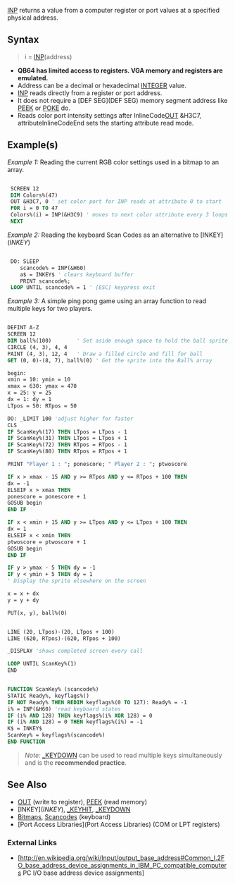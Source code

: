 [INP](INP) returns a value from a computer register or port values at a specified physical address.


## Syntax

>  i = [INP](INP)(address)


* **QB64 has limited access to registers. VGA memory and registers are emulated.**
* Address can be a decimal or hexadecimal [INTEGER](INTEGER) value.
* [INP](INP) reads directly from a register or port address.
* It does not require a [DEF SEG](DEF SEG) memory segment address like [PEEK](PEEK) or [POKE](POKE) do.
* Reads color port intensity settings after InlineCode[OUT](OUT) &H3C7, attributeInlineCodeEnd sets the starting attribute read mode.


## Example(s)

*Example 1:* Reading the current RGB color settings used in a bitmap to an array.

```vb

 SCREEN 12
 DIM Colors%(47)
 OUT &H3C7, 0 ' set color port for INP reads at attribute 0 to start
 FOR i = 0 TO 47
 Colors%(i) = INP(&H3C9) ' moves to next color attribute every 3 loops
 NEXT 

```


*Example 2:* Reading the keyboard Scan Codes as an alternative to [INKEY$](INKEY$)

```vb

 DO: SLEEP
    scancode% = INP(&H60)
    a$ = INKEY$ ' clears keyboard buffer
    PRINT scancode%; 
 LOOP UNTIL scancode% = 1 ' [ESC] keypress exit 

```


*Example 3:* A simple ping pong game using an array function to read multiple keys for two players.

```vb

DEFINT A-Z
SCREEN 12
DIM ball%(100)        ' Set aside enough space to hold the ball sprite
CIRCLE (4, 3), 4, 4
PAINT (4, 3), 12, 4   ' Draw a filled circle and fill for ball
GET (0, 0)-(8, 7), ball%(0) ' Get the sprite into the Ball% array

begin:
xmin = 10: ymin = 10
xmax = 630: ymax = 470
x = 25: y = 25
dx = 1: dy = 1
LTpos = 50: RTpos = 50

DO: _LIMIT 100 'adjust higher for faster
CLS
IF ScanKey%(17) THEN LTpos = LTpos - 1
IF ScanKey%(31) THEN LTpos = LTpos + 1
IF ScanKey%(72) THEN RTpos = RTpos - 1
IF ScanKey%(80) THEN RTpos = RTpos + 1

PRINT "Player 1 : "; ponescore; " Player 2 : "; ptwoscore

IF x > xmax - 15 AND y >= RTpos AND y <= RTpos + 100 THEN
dx = -1
ELSEIF x > xmax THEN
ponescore = ponescore + 1
GOSUB begin
END IF

IF x < xmin + 15 AND y >= LTpos AND y <= LTpos + 100 THEN
dx = 1
ELSEIF x < xmin THEN
ptwoscore = ptwoscore + 1
GOSUB begin
END IF

IF y > ymax - 5 THEN dy = -1
IF y < ymin + 5 THEN dy = 1
' Display the sprite elsewhere on the screen

x = x + dx
y = y + dy

PUT(x, y), ball%(0)


LINE (20, LTpos)-(20, LTpos + 100)
LINE (620, RTpos)-(620, RTpos + 100)

_DISPLAY 'shows completed screen every call

LOOP UNTIL ScanKey%(1)
END


FUNCTION ScanKey% (scancode%)
STATIC Ready%, keyflags%()
IF NOT Ready% THEN REDIM keyflags%(0 TO 127): Ready% = -1
i% = INP(&H60) 'read keyboard states
IF (i% AND 128) THEN keyflags%(i% XOR 128) = 0
IF (i% AND 128) = 0 THEN keyflags%(i%) = -1
K$ = INKEY$
ScanKey% = keyflags%(scancode%)
END FUNCTION 

```
>  *Note:* [_KEYDOWN](_KEYDOWN) can be used to read multiple keys simultaneously and is the **recommended practice**.


## See Also
 
* [OUT](OUT) (write to register),  [PEEK](PEEK) (read memory)
* [INKEY$](INKEY$), [_KEYHIT](_KEYHIT), [_KEYDOWN](_KEYDOWN)
* [Bitmaps](Bitmaps), [Scancodes](Scancodes) (keyboard)
* [Port Access Libraries](Port Access Libraries) (COM or LPT registers)


### External Links

* [http://en.wikipedia.org/wiki/Input/output_base_address#Common_I.2FO_base_address_device_assignments_in_IBM_PC_compatible_computers PC I/O base address device assignments]





